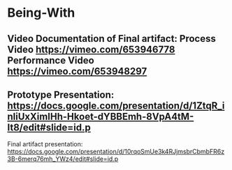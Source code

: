 # Being-With
Video Documentation of Final artifact:
Process Video
https://vimeo.com/653946778
Performance Video
https://vimeo.com/653948297
------------------------
Prototype Presentation:
https://docs.google.com/presentation/d/1ZtqR_inliUxXimIHh-Hkoet-dYBBEmh-8VpA4tM-It8/edit#slide=id.p
------------------------
Final artifact presentation:
https://docs.google.com/presentation/d/10rqoSmUe3k4RJjmsbrCbmbFR6z3B-6merq76mh_YWz4/edit#slide=id.p
